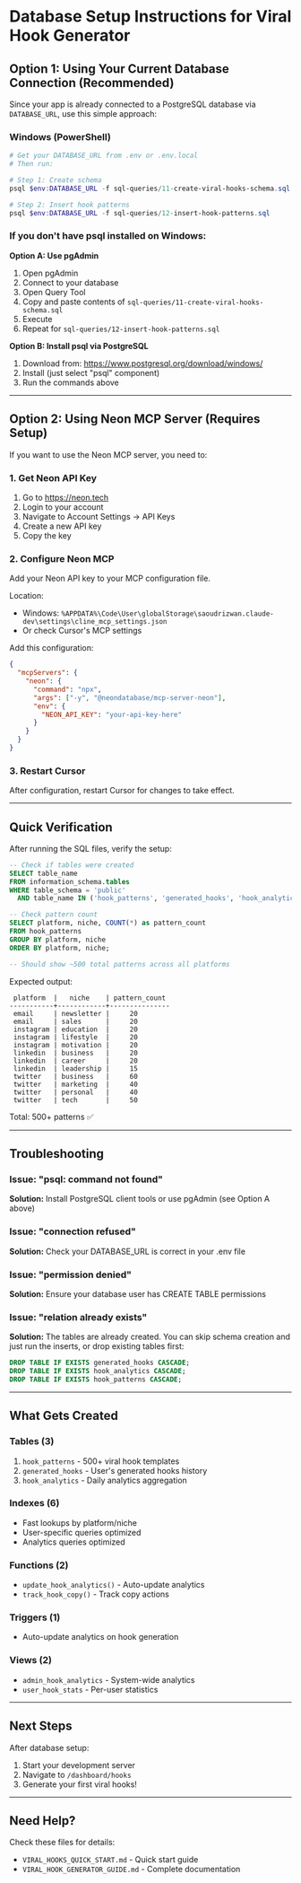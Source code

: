 # Database Setup Instructions for Viral Hook Generator

## Option 1: Using Your Current Database Connection (Recommended)

Since your app is already connected to a PostgreSQL database via `DATABASE_URL`, use this simple approach:

### Windows (PowerShell)

```powershell
# Get your DATABASE_URL from .env or .env.local
# Then run:

# Step 1: Create schema
psql $env:DATABASE_URL -f sql-queries/11-create-viral-hooks-schema.sql

# Step 2: Insert hook patterns
psql $env:DATABASE_URL -f sql-queries/12-insert-hook-patterns.sql
```

### If you don't have psql installed on Windows:

**Option A: Use pgAdmin**
1. Open pgAdmin
2. Connect to your database
3. Open Query Tool
4. Copy and paste contents of `sql-queries/11-create-viral-hooks-schema.sql`
5. Execute
6. Repeat for `sql-queries/12-insert-hook-patterns.sql`

**Option B: Install psql via PostgreSQL**
1. Download from: https://www.postgresql.org/download/windows/
2. Install (just select "psql" component)
3. Run the commands above

---

## Option 2: Using Neon MCP Server (Requires Setup)

If you want to use the Neon MCP server, you need to:

### 1. Get Neon API Key
1. Go to https://neon.tech
2. Login to your account
3. Navigate to Account Settings → API Keys
4. Create a new API key
5. Copy the key

### 2. Configure Neon MCP
Add your Neon API key to your MCP configuration file.

Location: 
- Windows: `%APPDATA%\Code\User\globalStorage\saoudrizwan.claude-dev\settings\cline_mcp_settings.json`
- Or check Cursor's MCP settings

Add this configuration:
```json
{
  "mcpServers": {
    "neon": {
      "command": "npx",
      "args": ["-y", "@neondatabase/mcp-server-neon"],
      "env": {
        "NEON_API_KEY": "your-api-key-here"
      }
    }
  }
}
```

### 3. Restart Cursor
After configuration, restart Cursor for changes to take effect.

---

## Quick Verification

After running the SQL files, verify the setup:

```sql
-- Check if tables were created
SELECT table_name 
FROM information_schema.tables 
WHERE table_schema = 'public' 
  AND table_name IN ('hook_patterns', 'generated_hooks', 'hook_analytics');

-- Check pattern count
SELECT platform, niche, COUNT(*) as pattern_count
FROM hook_patterns 
GROUP BY platform, niche 
ORDER BY platform, niche;

-- Should show ~500 total patterns across all platforms
```

Expected output:
```
 platform  |   niche    | pattern_count
-----------+------------+---------------
 email     | newsletter |     20
 email     | sales      |     20
 instagram | education  |     20
 instagram | lifestyle  |     20
 instagram | motivation |     20
 linkedin  | business   |     20
 linkedin  | career     |     20
 linkedin  | leadership |     15
 twitter   | business   |     60
 twitter   | marketing  |     40
 twitter   | personal   |     40
 twitter   | tech       |     50
```

Total: 500+ patterns ✅

---

## Troubleshooting

### Issue: "psql: command not found"
**Solution:** Install PostgreSQL client tools or use pgAdmin (see Option A above)

### Issue: "connection refused"
**Solution:** Check your DATABASE_URL is correct in your .env file

### Issue: "permission denied"
**Solution:** Ensure your database user has CREATE TABLE permissions

### Issue: "relation already exists"
**Solution:** The tables are already created. You can skip schema creation and just run the inserts, or drop existing tables first:
```sql
DROP TABLE IF EXISTS generated_hooks CASCADE;
DROP TABLE IF EXISTS hook_analytics CASCADE;
DROP TABLE IF EXISTS hook_patterns CASCADE;
```

---

## What Gets Created

### Tables (3)
1. `hook_patterns` - 500+ viral hook templates
2. `generated_hooks` - User's generated hooks history
3. `hook_analytics` - Daily analytics aggregation

### Indexes (6)
- Fast lookups by platform/niche
- User-specific queries optimized
- Analytics queries optimized

### Functions (2)
- `update_hook_analytics()` - Auto-update analytics
- `track_hook_copy()` - Track copy actions

### Triggers (1)
- Auto-update analytics on hook generation

### Views (2)
- `admin_hook_analytics` - System-wide analytics
- `user_hook_stats` - Per-user statistics

---

## Next Steps

After database setup:
1. Start your development server
2. Navigate to `/dashboard/hooks`
3. Generate your first viral hooks!

---

## Need Help?

Check these files for details:
- `VIRAL_HOOKS_QUICK_START.md` - Quick start guide
- `VIRAL_HOOK_GENERATOR_GUIDE.md` - Complete documentation









